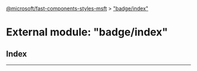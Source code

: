 [@microsoft/fast-components-styles-msft](../README.md) > ["badge/index"](../modules/_badge_index_.md)

# External module: "badge/index"

## Index

---

